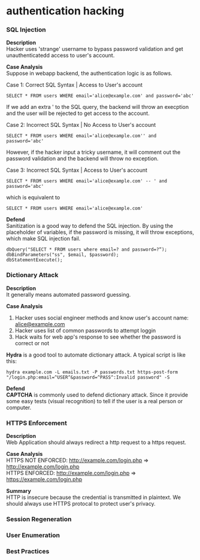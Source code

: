 # authentication hacking

### SQL Injection
**Description**  
Hacker uses 'strange' username to bypass password validation and get unauthenticatedd access to user's account.

**Case Analysis**  
Suppose in webapp backend, the authentication logic is as follows.

Case 1: Correct SQL Syntax | Access to User's account
```
SELECT * FROM users WHERE email='alice@example.com' and password='abc'
```
If we add an extra ' to the SQL query, the backend will throw an execption and the user will be rejected to get access to the account.

Case 2: Incorrect SQL Syntax | No Access to User's account
```
SELECT * FROM users WHERE email='alice@example.com'' and password='abc'
```
However, if the hacker input a tricky username, it will comment out the password validation and the backend will throw no exception.

Case 3: Incorrect SQL Syntax | Access to User's account
```
SELECT * FROM users WHERE email='alice@example.com' -- ' and password='abc'
```
which is equivalent to 
```
SELECT * FROM users WHERE email='alice@example.com'
```

**Defend**  
Sanitization is a good way to defend the SQL  injection. By using the placeholder of variables, if the password is missing, it will throw exceptions, which make SQL injection fail.
```
dbQuery("SELECT * FROM users where email=? and password=?“);
dbBindParameters("ss", $email, $password);
dbStatementExecute();
```

### Dictionary Attack
**Description**  
It generally means automated password guessing.

**Case Analysis**  
1. Hacker uses social engineer methods and know user's account name: alice@example.com  
2. Hacker uses list of common passwords to attempt loggin
3. Hack waits for web app's response to see whether the password is correct or not

**Hydra** is a good tool to automate dictionary attack. A typical script is like this: 
```
hydra example.com -L emails.txt -P passwords.txt https-post-form "/login.php:email=^USER^&password=^PASS^:Invalid password" -S
```

**Defend**  
**CAPTCHA** is commonly used to defend dictionary attack. Since it provide some easy tests (visual recognition) to tell if the user is a real person or computer.

### HTTPS Enforcement
**Description**  
Web Application should always redirect a http request to a https request.

**Case Analysis**  
HTTPS NOT ENFORCED: http://example.com/login.php => http://example.com/login.php  
HTTPS ENFORCED: http://example.com/login.php => https://example.com/login.php  

**Summary**  
HTTP is insecure because the credential is transmitted in plaintext. We should always use HTTPS protocal to protect user's privacy. 

### Session Regeneration

### User Enumeration

### Best Practices